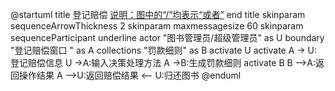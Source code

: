 @startuml
title
 登记赔偿
 <u>说明：图中的“/”均表示“或者”</u>
end title
skinparam sequenceArrowThickness 2
skinparam maxmessagesize 60
skinparam sequenceParticipant underline
actor "图书管理员/超级管理员" as U
boundary "登记赔偿窗口   " as A
collections "罚款细则" as B
activate U
activate A
-> U:登记赔偿信息
U ->A:输入决策处理方法
A ->B:生成罚款细则
activate B
B -->A:返回操作结果
A -->U:返回赔偿结果
<-- U:归还图书
@enduml
